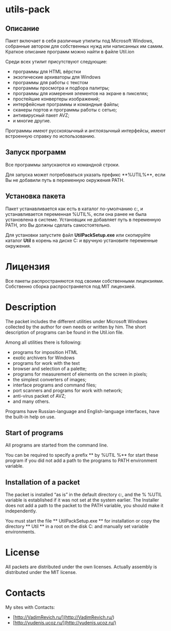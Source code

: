 # utils-pack

## Описание

Пакет включает в себя различные утилиты под Microsoft Windows, собранные
автором для собственных нужд или написанных им самим. Краткое описание
программ можно найти в файле Util.ion

Среди всех утилит присутствуют следующие:

  - программы для HTML вёрстки
  - экзотические архиваторы для Windows
  - программы для работы с текстом
  - программы просмотра и подбора палитры;
  - программы для измерения элементов на экране в пикселях;
  - простейшие конвертеры изображений;
  - интерфейсные программы и командные файлы;
  - сканеры портов и программы работы с сетью;
  - антивирусный пакет AVZ;
  - и многие другие.

Программы имеют русскоязычный и англоязычный интерфейсы, имеют
встроенную справку по использованию.

## Запуск программ

Все программы запускаются из командной строки.

Для запуска может потребоваться указать префикс \*\*%UTIL%\*\*, если Вы
не добавили путь в переменную окружения PATH.

## Установка пакета

Пакет устанавливается как есть в каталог по-умолчанию c:, и
устанавливается переменная %UTIL%, если она ранее не была
установлена в системе. Установщик не добавляет путь в переменную PATH,
это Вы должны сделать самостоятельно.

Для установки запустите файл **UtilPackSetup.exe** или скопируйте каталог
**Util** в корень на диске C: и вручную установите переменные окружения.

# Лицензия

Все пакеты распространяются под своими собственными лицензиями.
Собственно сборка распространяется под MIT лицензией.

# Description

The packet includes the different utilities under Microsoft Windows
collected by the author for own needs or written by him. The short
description of programs can be found in the Util.ion file.

Among all utilities there is following:

  - programs for imposition HTML
  - exotic archivers for Windows
  - programs for work with the text
  - browser and selection of a palette;
  - programs for measurement of elements on the screen in pixels;
  - the simplest converters of images;
  - interface programs and command files;
  - port scanners and programs for work with network;
  - anti-virus packet of AVZ;
  - and many others.

Programs have Russian-language and English-language interfaces, have the
built-in help on use.

## Start of programs

All programs are started from the command line.

You can be required to specify a prefix \*\* by %UTIL %\*\* for start
these program if you did not add a path to the programs to PATH
environment variable.

## Installation of a packet

The packet is installed “as is” in the default directory c:, and the %
%UTIL variable is established if it was not set at the system earlier.
The Installer does not add a path to the packet to the PATH variable,
you should make it independently.

You must start the file \*\* UtilPackSetup.exe \*\* for installation or copy
the directory \*\* Util \*\* in a root on the disk C: and manually set
variable environments.

# License

All packets are distributed under the own licenses. Actually assembly is
distributed under the MIT license.


# Contacts

My sites with Contacts:

- [http://VadimRevich.ru/](<http://VadimRevich.ru/>)
- [http://yudenis.ucoz.ru/](http://yudenis.ucoz.ru/)
